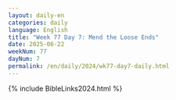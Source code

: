```yaml
---
layout: daily-en
categories: daily
language: English
title: "Week 77 Day 7: Mend the Loose Ends"
date: 2025-06-22
weekNum: 77
dayNum: 7
permalink: /en/daily/2024/wk77-day7-daily.html
---
```



{% include BibleLinks2024.html %}

